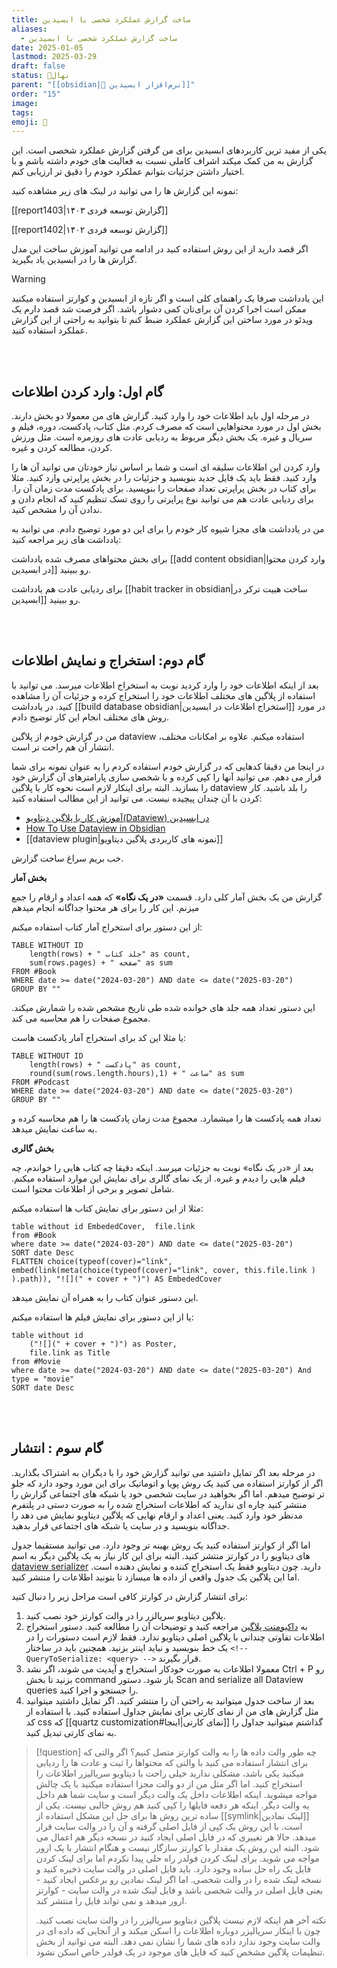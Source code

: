 ```yaml
---
title: ساخت گزارش عملکرد شخصی با ابسیدین
aliases:
  - ساخت گزارش عملکرد شخصی با ابسیدین
date: 2025-01-05
lastmod: 2025-03-29
draft: false
status: 🌱نهال
parent: "[[obsidian|🔮 نرم‌افزار ابسیدین]]"
order: "15"
image:
tags:
emoji: 🌱
---
```


یکی از مفید ترین کاربردهای ابسیدین برای من گرفتن گزارش عملکرد شخصی است. این گزارش به من کمک میکند اشراف کاملی نسبت به فعالیت های خودم داشته باشم و با اختیار داشتن جزئیات بتوانم عملکرد خودم را دقیق تر ارزیابی کنم.

نمونه این گزارش ها را می توانید در لینک های زیر مشاهده کنید:

[[report1403|گزارش توسعه فردی ۱۴۰۳]]

[[report1402|گزارش توسعه فردی ۱۴۰۲]]

اگر قصد دارید از این روش استفاده کنید در ادامه می توانید آموزش ساخت این مدل گزارش ها را در ابسیدین یاد بگیرید.

> [!warning]
> این یادداشت صرفا یک راهنمای کلی است و اگر تازه از ابسیدین و کوارتز استفاده میکنید ممکن است اجرا کردن آن برای‌تان کمی دشوار باشد. اگر فرصت شد قصد دارم یک ویدئو در مورد ساختن این گزارش عملکرد ضبط کنم تا بتوانید به راحتی از این گزارش عملکرد استفاده کنید.

<br/><br/>

## گام اول: وارد کردن اطلاعات
در مرحله اول باید اطلاعات خود را وارد کنید. گزارش های من معمولا دو بخش دارند. بخش اول در مورد محتواهایی است که مصرف کردم. مثل کتاب، پادکست، دوره، فیلم و سریال و غیره. یک بخش دیگر مربوط به ردیابی عادت های روزمره است. مثل ورزش کردن، مطالعه کردن و غیره.

وارد کردن این اطلاعات سلیقه ای است و شما بر اساس نیاز خودتان می توانید آن ها را وارد کنید. فقط باید یک فایل جدید بنویسید و جزئیات را در بخش پراپرتی وارد کنید. مثلا برای کتاب در بخش پراپرتی تعداد صفحات را بنویسید. برای پادکست مدت زمان آن را. برای ردیابی عادت هم می توانید نوع پراپرتی را روی تسک تنظیم کنید که انجام دادن و ندادن آن را مشخص کنید.

من در یادداشت های مجزا شیوه کار خودم را برای این دو مورد توضیح دادم. می توانید به یادداشت های زیر مراجعه کنید:

برای بخش محتواهای مصرف شده یادداشت [[add content obsidian|وارد کردن محتوا در ابسیدین]] رو ببینید.

برای ردیابی عادت هم یادداشت [[habit tracker in obsidian|ساخت هبیت ترکر در ابسیدین]] رو ببینید.

<br/><br/>


## گام دوم: استخراج و نمایش اطلاعات
بعد از اینکه اطلاعات خود را وارد کردید نوبت به استخراج اطلاعات میرسد. می توانید با استفاده از پلاگین های مختلف اطلاعات خود را استخراج کرده و جزئیات آن را مشاهده کنید. در یادداشت [[build database obsidian|استخراج اطلاعات در ابسیدین]] در مورد روش های مختلف انجام این کار توضیح دادم. 

من در گزارش خودم از پلاگین dataview استفاده میکنم. علاوه بر امکانات مختلف، انتشار آن هم راحت تر است.

در اینجا من دقیقا کدهایی که در گزارش خودم استفاده کردم را به عنوان نمونه برای شما قرار می دهم. می توانید آنها را کپی کرده و با شخصی سازی پارامترهای آن گزارش خود را بسازید. البته برای اینکار لازم است نحوه کار با پلاگین dataview را بلد باشید. کار کردن با آن چندان پیچیده نیست. می توانید از این مطالب استفاده کنید:
- [آموزش کار با پلاگین دیتاویو(Dataview) در ابسیدین](https://karfekr.ir/1659/what-is-dataview-plugin-in-obsidian/)
- [How To Use Dataview in Obsidian](https://youtu.be/8yjNuiSBSAM?si=bktHGR2s0FXGq47P)
- [[dataview plugin|نمونه های کاربردی پلاگین دیتاویو]]



خب بریم سراغ ساخت گزارش.

**بخش آمار**

گزارش من یک بخش آمار کلی دارد. قسمت **«در یک نگاه»** که همه اعداد و ارقام را جمع میزنم. این کار را برای هر محتوا جداگانه انجام میدهم

از این دستور برای استخراج آمار کتاب استفاده میکنم:
```
TABLE WITHOUT ID
	length(rows) + " جلد کتاب" as count,
	sum(rows.pages) + " صفحه" as sum
FROM #Book 
WHERE date >= date("2024-03-20") AND date <= date("2025-03-20")
GROUP BY ""
```
این دستور تعداد همه جلد های خوانده شده طی تاریخ مشخص شده را شمارش میکند. مجموع صفحات را هم محاسبه می کند.


یا مثلا این کد برای استخراج آمار پادکست هاست:
```
TABLE WITHOUT ID
	length(rows) + " پادکست" as count,
	round(sum(rows.length.hours),1) + " ساعت" as sum
FROM #Podcast 
WHERE date >= date("2024-03-20") AND date <= date("2025-03-20")
GROUP BY ""
```

تعداد همه پادکست ها را میشمارد. مجموع مدت زمان پادکست ها را هم محاسبه کرده و به ساعت نمایش میدهد.

**بخش گالری**

بعد از «در یک نگاه» نوبت به جزئیات میرسد. اینکه دقیقا چه کتاب هایی را خواندم، چه فیلم هایی را دیدم و غیره. از یک نمای گالری برای نمایش این موارد استفاده میکنم. شامل تصویر و برخی از اطلاعات محتوا است.

مثلا از این دستور برای نمایش کتاب ها استفاده میکنم:
```
table without id EmbededCover,	file.link
from #Book 
where date >= date("2024-03-20") AND date <= date("2025-03-20")
SORT date Desc
FLATTEN choice(typeof(cover)="link", embed(link(meta(choice(typeof(cover)="link", cover, this.file.link ) ).path)), "![](" + cover + ")") AS EmbededCover
```

این دستور عنوان کتاب را به همراه آن نمایش میدهد.

یا از این دستور برای نمایش فیلم ها استفاده میکنم:
```
table without id 
	("![](" + cover + ")") as Poster,
	file.link as Title
from #Movie 
where date >= date("2024-03-20") AND date <= date("2025-03-20") And type = "movie"
SORT date Desc
```



<br/><br/>

## گام سوم : انتشار
در مرحله بعد اگر تمایل داشتید می توانید گزارش خود را با دیگران به اشتراک بگذارید. اگر از کوارتز استفاده می کنید یک روش پویا و اتوماتیک برای این مورد وجود دارد که جلو تر توضیح میدهم. اما اگر بخواهید در سایت شخصی خود یا شبکه های اجتماعی گزارش را منتشر کنید چاره ای ندارید که اطلاعات استخراج شده را به صورت دستی در پلتفرم مدنظر خود وارد کنید. یعنی اعداد و ارقام نهایی که پلاگین دیتاویو نمایش می دهد را جداگانه بنویسید و در سایت یا شبکه های اجتماعی قرار بدهید.

اما اگر از کوارتز استفاده کنید یک روش بهینه تر وجود دارد. می توانید مستقیما جدول های دیتاویو را در کوارتز منتشر کنید. البته برای این کار نیاز به یک پلاگین دیگر به اسم [dataview serializer](https://github.com/dsebastien/obsidian-dataview-serializer) دارید. چون دیتاویو فقط یک استخراج کننده و نمایش دهنده است. اما این پلاگین یک جدول واقعی از داده ها میسازد تا بتونید اطلاعات را منتشر کنید.

برای انتشار گزارش در کوارتز کافی است مراحل زیر را دنبال کنید:

1. پلاگین دیتاویو سریالزر را در والت کوارتز خود نصب کنید.
2. به [داکیومنت پلاگین](https://developassion.gitbook.io/obsidian-dataview-serializer) مراجعه کنید و توضیحات آن را مطالعه کنید. دستور استخراج اطلاعات تفاوتی چندانی با پلاگین اصلی دیتاویو ندارد. فقط لازم است دستورات را در یک خط بنویسید و نباید اینتر بزنید. همچنین باید در ساختار `<!-- QueryToSerialize: <query> -->` قرار بگیرند.
3. معمولا اطلاعات به صورت خودکار استخراج و آپدیت می شوند، اگر نشد Ctrl + P رو بزنید تا بخش command باز شود. دستور Scan and serialize all Dataview queries را جستجو و اجرا کنید.
4. بعد از ساخت جدول میتوانید به راحتی آن را منتشر کنید. اگر تمایل داشتید میتوانید مثل گزارش های من از نمای کارتی برای نمایش جداول استفاده کنید. با استفاده از کد css که [[quartz customization#نمای کارتی|اینجا]] گذاشتم میتوانید جداول را به نمای کارتی تبدیل کنید.


> [!question] چه طور والت داده ها را به والت کوارتز متصل کنیم؟
> اگر والتی که برای انتشار استفاده می کنید با والتی که محتواها را ثبت و عادت ها را ردیابی میکنید یکی باشد، مشکلی ندارید خیلی راحت با دیتاویو سریالیزر اطلاعات را استخراج کنید.
> اما اگر مثل من از دو والت مجزا استفاده میکنید با یک چالش مواجه میشوید. اینکه اطلاعات داخل یک والت دیگر است و سایت شما هم داخل یه والت دیگر. اینکه هر دفعه فایلها را کپی کنید هم روش جالبی نیست.
> یکی از ساده ترین روش ها برای حل این مشکل استفاده از [[symlink|لینک نمادین]] است. با این روش یک کپی از فایل اصلی گرفته و آن را در والت سایت قرار میدهد. حالا هر تغییری که در فایل اصلی ایجاد کنید در نسخه دیگر هم اعمال می شود.
> البته این روش یک مقدار با کوارتز سازگار نیست و هنگام انتشار با یک ارور مواجه می شوید. برای لینک کردن فولدر راه حلی پیدا نکردم اما برای لینک کردن فایل یک راه حل ساده وجود دارد. باید فایل اصلی در والت سایت ذخیره کنید و نسخه لینک شده را در والت شخصی. اما اگر لینک نمادین رو برعکس ایجاد کنید - یعنی فایل اصلی در والت شخصی باشد و فایل لینک شده در والت سایت - کوارتز ارور میدهد و نمی تواند فایل را منتشر کند.
> 
> نکته آخر هم اینکه لازم نیست پلاگین دیتاویو سریالیزر را در والت سایت نصب کنید. چون با اینکار سریالیزر دوباره اطلاعات را اسکن میکند و از آنجایی که داده ای در والت سایت وجود ندارد داده های شما را نشان نمی دهد. البته می توانید از بخش تنظیمات پلاگین مشخص کنید که فایل های موجود در یک فولدر خاص اسکن نشود.

